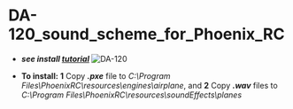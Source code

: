 # DA-120_sound_scheme_for_Phoenix_RC
  * ***see install [tutorial](#Tutorial)***
![DA-120](https://cdn.shopify.com/s/files/1/0826/8595/products/DA-120_1024x1024.jpg?v=1431524674)

<a id="Tutorial"></a>
 * **To install:**
   **1** Copy ***.pxe*** file to *C:\Program Files\PhoenixRC\resources\engines\airplane*, and 
   **2** Copy ***.wav*** files to *C:\Program Files\PhoenixRC\resources\soundEffects\planes*
